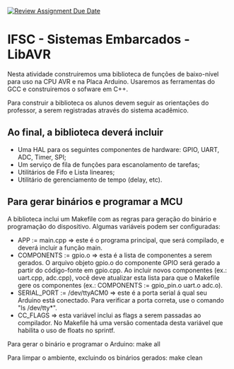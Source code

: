 [![Review Assignment Due Date](https://classroom.github.com/assets/deadline-readme-button-24ddc0f5d75046c5622901739e7c5dd533143b0c8e959d652212380cedb1ea36.svg)](https://classroom.github.com/a/He3J_i_X)
# IFSC - Sistemas Embarcados - LibAVR

Nesta atividade construiremos uma biblioteca de funções de baixo-nível para uso na CPU AVR e na Placa Arduino. Usaremos as ferramentas do GCC e construiremos o sofware em C++.

Para construir a biblioteca os alunos devem seguir as orientações do professor, a serem registradas através do sistema acadêmico.

## Ao final, a biblioteca deverá incluir

* Uma HAL para os seguintes componentes de hardware: GPIO, UART, ADC, Timer, SPI;
* Um serviço de fila de funções para escanolamento de tarefas;
* Utilitários de Fifo e Lista lineares;
* Utilitário de gerenciamento de tempo (delay, etc).

## Para gerar binários e programar a MCU

A biblioteca inclui um Makefile com as regras para geração do binário e programação do dispositivo. Algumas variáveis podem ser configuradas:

* APP := main.cpp => este é o programa principal, que será compilado, e deverá incluir a função main.
* COMPONENTS := gpio.o => esta é a lista de componentes a serem gerados. O arquivo objeto gpio.o do componente GPIO será gerado a partir do código-fonte em gpio.cpp. Ao incluir novos componentes (ex.: uart.cpp, adc.cpp), você deve atualizar esta lista para que o Makefile gere os componentes (ex.: COMPONENTS := gpio_pin.o uart.o adc.o).
* SERIAL_PORT := /dev/ttyACM0 => este é a porta serial á qual seu Arduino está conectado. Para verificar a porta correta, use o comando "ls /dev/tty*".
* CC_FLAGS => esta variável inclui as flags a serem passadas ao compilador. No Makefile há uma versão comentada desta variável que habilita o uso de floats no sprintf.

Para gerar o binário e programar o Arduino: make all

Para limpar o ambiente, excluindo os binários gerados: make clean
